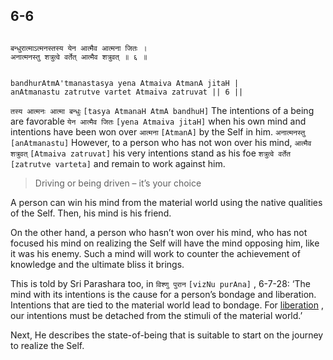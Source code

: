 ## 6-6


```shloka-sa

बन्धुरात्माऽत्मनस्तस्य येन आत्मैव आत्मना जितः ।
अनात्मनस्तु शत्रुत्वे वर्तेत् आत्मैव शत्रुवत् ॥ ६ ॥

```
```shloka-sa-hk

bandhurAtmA'tmanastasya yena Atmaiva AtmanA jitaH |
anAtmanastu zatrutve vartet Atmaiva zatruvat || 6 ||

```
`तस्य आत्मनः आत्मा बन्धुः` `[tasya AtmanaH AtmA bandhuH]` The intentions of a being are favorable `येन आत्मैव जितः` `[yena Atmaiva jitaH]` when his own mind and intentions have been won over `आत्मना` `[AtmanA]` by the Self in him. `अनात्मनस्तु` `[anAtmanastu]` However, to a person who has not won over his mind, `आत्मैव शत्रुवत्` `[Atmaiva zatruvat]` his very intentions stand as his foe `शत्रुत्वे वर्तेत` `[zatrutve varteta]` and remain to work against him.


<a name='applnote_105'></a>
> Driving or being driven – it’s your choice



A person can win his mind from the material world using the native qualities of the Self. Then, his mind is his friend. 

On the other hand, a person who hasn’t won over his mind, who has not focused his mind on realizing the Self will have the mind opposing him, like it was his enemy. Such a mind will work to counter the achievement of knowledge and the ultimate bliss it brings.

This is told by Sri Parashara too, in 
`विश्णु पुरान` `[vizNu purAna]` , 6-7-28:
 ‘The mind with its intentions is the cause for a person’s bondage and liberation. Intentions that are tied to the material world lead to bondage. For 
[liberation](Moksha)
, our intentions must be detached from the stimuli of the material world.’

Next, He describes the state-of-being that is suitable to start on the journey to realize the Self.


